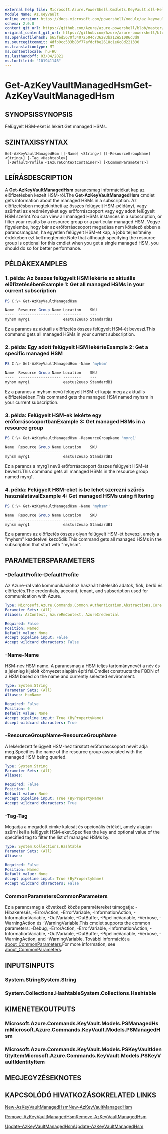 ```yaml
---
external help file: Microsoft.Azure.PowerShell.Cmdlets.KeyVault.dll-Help.xml
Module Name: Az.KeyVault
online version: https://docs.microsoft.com/powershell/module/az.keyvault/get-azkeyvaultmanagedhsm
schema: 2.0.0
content_git_url: https://github.com/Azure/azure-powershell/blob/master/src/KeyVault/KeyVault/help/Get-AzKeyVaultManagedHsm.md
original_content_git_url: https://github.com/Azure/azure-powershell/blob/master/src/KeyVault/KeyVault/help/Get-AzKeyVaultManagedHsm.md
ms.openlocfilehash: b65fed5670f34072504c736283ba12e51086d3d9
ms.sourcegitcommit: 4dfb0cc533b83f77afdcfbe2618c1e6c8d221330
ms.translationtype: MT
ms.contentlocale: hu-HU
ms.lasthandoff: 03/04/2021
ms.locfileid: "101941146"
---
```

# <span data-ttu-id="af1ae-101">Get-AzKeyVaultManagedHsm</span><span class="sxs-lookup"><span data-stu-id="af1ae-101">Get-AzKeyVaultManagedHsm</span></span>

## <span data-ttu-id="af1ae-102">SYNOPSIS</span><span class="sxs-lookup"><span data-stu-id="af1ae-102">SYNOPSIS</span></span>
<span data-ttu-id="af1ae-103">Felügyelt HSM-eket is lekért.</span><span class="sxs-lookup"><span data-stu-id="af1ae-103">Get managed HSMs.</span></span>

## <span data-ttu-id="af1ae-104">SZINTAXIS</span><span class="sxs-lookup"><span data-stu-id="af1ae-104">SYNTAX</span></span>

```
Get-AzKeyVaultManagedHsm [[-Name] <String>] [[-ResourceGroupName] <String>] [-Tag <Hashtable>]
 [-DefaultProfile <IAzureContextContainer>] [<CommonParameters>]
```

## <span data-ttu-id="af1ae-105">LEÍRÁS</span><span class="sxs-lookup"><span data-stu-id="af1ae-105">DESCRIPTION</span></span>
<span data-ttu-id="af1ae-106">A **Get-AzKeyVaultManagedHsm** parancsmag információkat kap az előfizetésben kezelt HSM-ről.</span><span class="sxs-lookup"><span data-stu-id="af1ae-106">The **Get-AzKeyVaultManagedHsm** cmdlet gets information about the managed HSMs in a subscription.</span></span> <span data-ttu-id="af1ae-107">Az előfizetésben megtekintheti az összes felügyelt HSM-példányt, vagy szűrheti az eredményeket egy erőforráscsoport vagy egy adott felügyelt HSM szerint.</span><span class="sxs-lookup"><span data-stu-id="af1ae-107">You can view all managed HSMs instances in a subscription, or filter your results by a resource group or a particular managed HSM.</span></span>
<span data-ttu-id="af1ae-108">Vegye figyelembe, hogy bár az erőforráscsoport megadása nem kötelező ebben a parancsmagban, ha egyetlen felügyelt HSM-et kap, a jobb teljesítmény érdekében ezt kell megtennie.</span><span class="sxs-lookup"><span data-stu-id="af1ae-108">Note that although specifying the resource group is optional for this cmdlet when you get a single managed HSM, you should do so for better performance.</span></span>

## <span data-ttu-id="af1ae-109">PÉLDÁK</span><span class="sxs-lookup"><span data-stu-id="af1ae-109">EXAMPLES</span></span>

### <span data-ttu-id="af1ae-110">1. példa: Az összes felügyelt HSM lekérte az aktuális előfizetésében</span><span class="sxs-lookup"><span data-stu-id="af1ae-110">Example 1: Get all managed HSMs in your current subscription</span></span>
```powershell
PS C:\> Get-AzKeyVaultManagedHsm

Name  Resource Group Name Location    SKU
----  ------------------- --------    ---
myhsm myrg1               eastus2euap StandardB1
```

<span data-ttu-id="af1ae-111">Ez a parancs az aktuális előfizetés összes felügyelt HSM-ét beveszi.</span><span class="sxs-lookup"><span data-stu-id="af1ae-111">This command gets all managed HSMs in your current subscription.</span></span>

### <span data-ttu-id="af1ae-112">2. példa: Egy adott felügyelt HSM lekérte</span><span class="sxs-lookup"><span data-stu-id="af1ae-112">Example 2: Get a specific managed HSM</span></span>
```powershell
PS C:\> Get-AzKeyVaultManagedHsm -Name 'myhsm'

Name  Resource Group Name Location    SKU
----  ------------------- --------    ---
myhsm myrg1               eastus2euap StandardB1
```

<span data-ttu-id="af1ae-113">Ez a parancs a myhsm nevű felügyelt HSM-et kapja meg az aktuális előfizetésében.</span><span class="sxs-lookup"><span data-stu-id="af1ae-113">This command gets the managed HSM named myhsm in your current subscription.</span></span>

### <span data-ttu-id="af1ae-114">3. példa: Felügyelt HSM-ek lekérte egy erőforráscsoportban</span><span class="sxs-lookup"><span data-stu-id="af1ae-114">Example 3: Get managed HSMs in a resource group</span></span>
```powershell
PS C:\> Get-AzKeyVaultManagedHsm -ResourceGroupName 'myrg1'

Name  Resource Group Name Location    SKU
----  ------------------- --------    ---
myhsm myrg1               eastus2euap StandardB1
```

<span data-ttu-id="af1ae-115">Ez a parancs a myrg1 nevű erőforráscsoport összes felügyelt HSM-ét beveszi.</span><span class="sxs-lookup"><span data-stu-id="af1ae-115">This command gets all managed HSMs in the resource group named myrg1.</span></span>

### <span data-ttu-id="af1ae-116">4. példa: Felügyelt HSM-eket is be lehet szerezni szűrés használatával</span><span class="sxs-lookup"><span data-stu-id="af1ae-116">Example 4: Get managed HSMs using filtering</span></span>
```powershell
PS C:\> Get-AzKeyVaultManagedHsm -Name 'myhsm*'

Name  Resource Group Name Location    SKU
----  ------------------- --------    ---
myhsm myrg1               eastus2euap StandardB1
```

<span data-ttu-id="af1ae-117">Ez a parancs az előfizetés összes olyan felügyelt HSM-ét beveszi, amely a "myhsm" kezdetével kezdődik.</span><span class="sxs-lookup"><span data-stu-id="af1ae-117">This command gets all managed HSMs in the subscription that start with "myhsm".</span></span>

## <span data-ttu-id="af1ae-118">PARAMETERS</span><span class="sxs-lookup"><span data-stu-id="af1ae-118">PARAMETERS</span></span>

### <span data-ttu-id="af1ae-119">-DefaultProfile</span><span class="sxs-lookup"><span data-stu-id="af1ae-119">-DefaultProfile</span></span>
<span data-ttu-id="af1ae-120">Az Azure-ral való kommunikációhoz használt hitelesítő adatok, fiók, bérlő és előfizetés.</span><span class="sxs-lookup"><span data-stu-id="af1ae-120">The credentials, account, tenant, and subscription used for communication with Azure.</span></span>

```yaml
Type: Microsoft.Azure.Commands.Common.Authentication.Abstractions.Core.IAzureContextContainer
Parameter Sets: (All)
Aliases: AzContext, AzureRmContext, AzureCredential

Required: False
Position: Named
Default value: None
Accept pipeline input: False
Accept wildcard characters: False
```

### <span data-ttu-id="af1ae-121">-Name</span><span class="sxs-lookup"><span data-stu-id="af1ae-121">-Name</span></span>
<span data-ttu-id="af1ae-122">HSM-név.</span><span class="sxs-lookup"><span data-stu-id="af1ae-122">HSM name.</span></span> <span data-ttu-id="af1ae-123">A parancsmag a HSM teljes tartománynevét a név és a jelenleg kijelölt környezet alapján építi fel.</span><span class="sxs-lookup"><span data-stu-id="af1ae-123">Cmdlet constructs the FQDN of a HSM based on the name and currently selected environment.</span></span>

```yaml
Type: System.String
Parameter Sets: (All)
Aliases: HsmName

Required: False
Position: 0
Default value: None
Accept pipeline input: True (ByPropertyName)
Accept wildcard characters: True
```

### <span data-ttu-id="af1ae-124">-ResourceGroupName</span><span class="sxs-lookup"><span data-stu-id="af1ae-124">-ResourceGroupName</span></span>
<span data-ttu-id="af1ae-125">A lekérdezett felügyelt HSM-hez társított erőforráscsoport nevét adja meg.</span><span class="sxs-lookup"><span data-stu-id="af1ae-125">Specifies the name of the resource group associated with the managed HSM being queried.</span></span>

```yaml
Type: System.String
Parameter Sets: (All)
Aliases:

Required: False
Position: 1
Default value: None
Accept pipeline input: True (ByPropertyName)
Accept wildcard characters: True
```

### <span data-ttu-id="af1ae-126">-Tag</span><span class="sxs-lookup"><span data-stu-id="af1ae-126">-Tag</span></span>
<span data-ttu-id="af1ae-127">Megadja a megadott címke kulcsát és opcionális értékét, amely alapján szűrni kell a felügyelt HSM-eket.</span><span class="sxs-lookup"><span data-stu-id="af1ae-127">Specifies the key and optional value of the specified tag to filter the list of managed HSMs by.</span></span>

```yaml
Type: System.Collections.Hashtable
Parameter Sets: (All)
Aliases:

Required: False
Position: Named
Default value: None
Accept pipeline input: True (ByPropertyName)
Accept wildcard characters: False
```

### <span data-ttu-id="af1ae-128">CommonParameters</span><span class="sxs-lookup"><span data-stu-id="af1ae-128">CommonParameters</span></span>
<span data-ttu-id="af1ae-129">Ez a parancsmag a következő közös paramétereket támogatja: -Hibakeresés, -ErrorAction, -ErrorVariable, -InformationAction, -InformationVariable, -OutVariable, -OutBuffer, -PipelineVariable, -Verbose, -WarningAction és -WarningVariable.</span><span class="sxs-lookup"><span data-stu-id="af1ae-129">This cmdlet supports the common parameters: -Debug, -ErrorAction, -ErrorVariable, -InformationAction, -InformationVariable, -OutVariable, -OutBuffer, -PipelineVariable, -Verbose, -WarningAction, and -WarningVariable.</span></span> <span data-ttu-id="af1ae-130">További információt a [about_CommonParameters.](http://go.microsoft.com/fwlink/?LinkID=113216)</span><span class="sxs-lookup"><span data-stu-id="af1ae-130">For more information, see [about_CommonParameters](http://go.microsoft.com/fwlink/?LinkID=113216).</span></span>

## <span data-ttu-id="af1ae-131">INPUTS</span><span class="sxs-lookup"><span data-stu-id="af1ae-131">INPUTS</span></span>

### <span data-ttu-id="af1ae-132">System.String</span><span class="sxs-lookup"><span data-stu-id="af1ae-132">System.String</span></span>

### <span data-ttu-id="af1ae-133">System.Collections.Hashtable</span><span class="sxs-lookup"><span data-stu-id="af1ae-133">System.Collections.Hashtable</span></span>

## <span data-ttu-id="af1ae-134">KIMENETEK</span><span class="sxs-lookup"><span data-stu-id="af1ae-134">OUTPUTS</span></span>

### <span data-ttu-id="af1ae-135">Microsoft.Azure.Commands.KeyVault.Models.PSManagedHsm</span><span class="sxs-lookup"><span data-stu-id="af1ae-135">Microsoft.Azure.Commands.KeyVault.Models.PSManagedHsm</span></span>

### <span data-ttu-id="af1ae-136">Microsoft.Azure.Commands.KeyVault.Models.PSKeyVaultIdentityItem</span><span class="sxs-lookup"><span data-stu-id="af1ae-136">Microsoft.Azure.Commands.KeyVault.Models.PSKeyVaultIdentityItem</span></span>

## <span data-ttu-id="af1ae-137">MEGJEGYZÉSEK</span><span class="sxs-lookup"><span data-stu-id="af1ae-137">NOTES</span></span>

## <span data-ttu-id="af1ae-138">KAPCSOLÓDÓ HIVATKOZÁSOK</span><span class="sxs-lookup"><span data-stu-id="af1ae-138">RELATED LINKS</span></span>

[<span data-ttu-id="af1ae-139">New-AzKeyVaultManagedHsm</span><span class="sxs-lookup"><span data-stu-id="af1ae-139">New-AzKeyVaultManagedHsm</span></span>](./New-AzKeyVaultManagedHsm.md)

[<span data-ttu-id="af1ae-140">Remove-AzKeyVaultManagedHsm</span><span class="sxs-lookup"><span data-stu-id="af1ae-140">Remove-AzKeyVaultManagedHsm</span></span>](./Remove-AzKeyVaultManagedHsm.md)

[<span data-ttu-id="af1ae-141">Update-AzKeyVaultManagedHsm</span><span class="sxs-lookup"><span data-stu-id="af1ae-141">Update-AzKeyVaultManagedHsm</span></span>](./Update-AzKeyVaultManagedHsm.md)